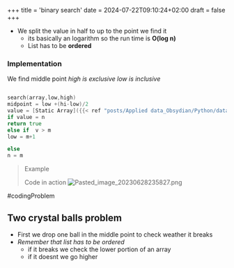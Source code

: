 +++
title = 'binary search'
date = 2024-07-22T09:10:24+02:00
draft = false
+++

- We split the value in half to up to the point we find it 
	- its basically an logarithm so the run time is **O(log n)**
	- List has to be **ordered** 

### Implementation 
We find middle  point 
*high is exclusive low is inclusive*
```go

search(array,low,high)
midpoint = low +(hi-low)/2
value = [Static Array]({{< ref "posts/Applied data_Obsydian/Python/data.py/Static Array.md" >}})[m]
if value = n  
return true 
else if  v > m 
low = m+1

else 
n = m 


```

>Example
>
>Code in action
![Pasted_image_20230628235827.png](/Notes/Pasted_image_20230628235827.png)

#codingProblem 
## Two crystal balls problem 
- First we drop one ball in the middle point to check weather it breaks 
- *Remember that list has to be ordered*
	- if it breaks we check the lower portion of an array 
	- if it doesnt  we go higher 
